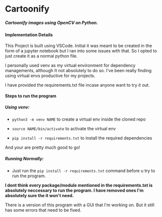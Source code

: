 # Cartoonify

##### Cartoonify images using OpenCV on Python.

#### Implementation Details

This Project is built using VSCode. Initial it was meant to be created in the form of a jupyter notebook but I ran into some issues with that. So I opted to just create it as a normal python file.

I personally used venv as my virtual environment for dependency managements, although It not absolutely to do so. I've been really finding using virtual envs productive for my projects.

I have provided the requirements.txt file incase anyone want to try it out.

#### Steps to run the program

##### Using venv:
* `python3 -m venv NAME`  to create a virtual env inside the cloned repo

* `source NAME/bin/activate`  to activate the virtual env
* `pip install -r requirements.txt`  to install the required dependencies

And your are pretty much good to go!

##### Running Normally:

* Just run the `pip install -r requirements.txt` command before u try to run the program.

__I dont think every package/module mentioned in the requirements.txt is absolutely neccessary to run the program. I have removed ones I'm absolutely sure the it won't need.__

There is a version of this program with a GUI that I'm working on. But it still has some errors that need to be fixed.